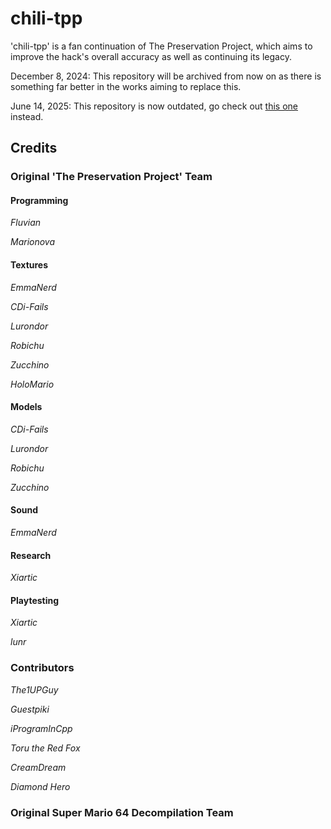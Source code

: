 # chili-tpp

'chili-tpp' is a fan continuation of The Preservation Project, which aims to improve the hack's overall accuracy as well as continuing its legacy.

December 8, 2024: This repository will be archived from now on as there is something far better in the works aiming to replace this.

June 14, 2025: This repository is now outdated, go check out [this one](https://github.com/96flashbacks/showfloor) instead.

## Credits

### Original 'The Preservation Project' Team

#### Programming

*Fluvian*

*Marionova*

#### Textures

*EmmaNerd*

*CDi-Fails*

*Lurondor*

*Robichu*

*Zucchino*

*HoloMario*

#### Models

*CDi-Fails*

*Lurondor*

*Robichu*

*Zucchino*

#### Sound

*EmmaNerd*

#### Research

*Xiartic*

#### Playtesting

*Xiartic*

*lunr*

### Contributors

*The1UPGuy*

*Guestpiki*

*iProgramInCpp*

*Toru the Red Fox*

*CreamDream*

*Diamond Hero*

### Original Super Mario 64 Decompilation Team
